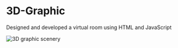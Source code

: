 # 3D-Graphic
Designed and developed a virtual room using HTML and JavaScript


![3D graphic scenery](https://github.com/sh8f/3D-Graphic/assets/100435153/a414afcd-03bf-42be-9b98-5c6726eb4b61)
